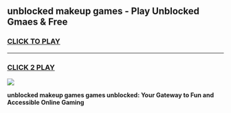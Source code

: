 
## unblocked makeup games - Play Unblocked Gmaes & Free
<h3>
<a href="https://premium.freeplayer.one?title=unblocked_makeup_games&ref=19F">CLICK TO PLAY</a></h3>
<hr>

<h3>
<a href="https://premium.freeplayer.one?title=unblocked_makeup_games&ref=19F">CLICK 2 PLAY</a>
  
</h3>

<a href="https://premium.freeplayer.one?title=unblocked_makeup_games&ref=19F/"><img src="https://clearcache.store/games.png"></a>


**unblocked makeup games games unblocked: Your Gateway to Fun and Accessible Online Gaming**
